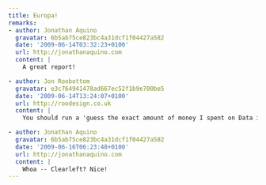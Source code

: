 ```yaml
---
title: Europa!
remarks:
- author: Jonathan Aquino
  gravatar: 6b5ab75ce823bc4a31dcf1f04427a582
  date: '2009-06-14T03:32:23+0100'
  url: http://jonathanaquino.com
  content: |
    A great report!

- author: Jon Roobottom
  gravatar: e3c764941478ad667ec52f1b9e700be5
  date: '2009-06-14T13:24:07+0100'
  url: http://roodesign.co.uk
  content: |
    You should run a 'guess the exact amount of money I spent on Data in 3 weeks' competition. Closest answer wins a prize of your choice.

- author: Jonathan Aquino
  gravatar: 6b5ab75ce823bc4a31dcf1f04427a582
  date: '2009-06-16T06:23:48+0100'
  url: http://jonathanaquino.com
  content: |
    Whoa -- Clearleft? Nice!
---
```


